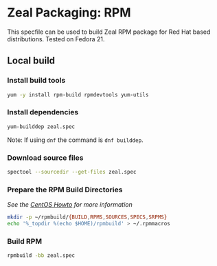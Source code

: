 # Zeal Packaging: RPM

This specfile can be used to build Zeal RPM package for Red Hat based distributions. Tested on Fedora 21.

## Local build

### Install build tools
```sh
yum -y install rpm-build rpmdevtools yum-utils
```

### Install dependencies
```sh
yum-builddep zeal.spec
```
Note: If using `dnf` the command is `dnf builddep`.

### Download source files
```sh
spectool --sourcedir --get-files zeal.spec
```

### Prepare the RPM Build Directories
*See the [CentOS Howto](https://wiki.centos.org/HowTos/SetupRpmBuildEnvironment) for more information*
```sh
mkdir -p ~/rpmbuild/{BUILD,RPMS,SOURCES,SPECS,SRPMS}
echo '%_topdir %(echo $HOME)/rpmbuild' > ~/.rpmmacros
```

### Build RPM
```sh
rpmbuild -bb zeal.spec
```

